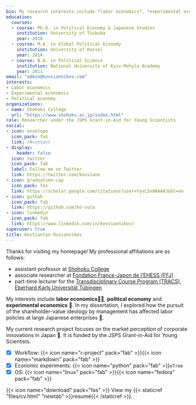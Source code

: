 ```yaml
---
bio: My research interests include *labor economics*, *experimental economics* and *political economy*.
education:
  courses:
  - course: Ph.D. in Political Economy & Japanese Studies
    institution: University of Tsukuba
    year: 2018
  - course: M.A. in Global Political Economy
    institution: University of Kassel
    year: 2014
  - course: B.A. in Political Science
    institution: National University of Kyiv-Mohyla Academy
    year: 2011
email: "admin@kovsiannikov.com"
interests:
- Labor economics
- Experimental economics 
- Political economy
organizations:
- name: Shohoku College
  url: "https://www.shohoku.ac.jp/index.html"
role: Researcher under the JSPS Grant-in-Aid for Young Scientists
social:
- icon: envelope
  icon_pack: fas
  link: /#contact
- display:
    header: false
  icon: twitter
  icon_pack: fab
  label: Follow me on Twitter
  link: https://twitter.com/kovsiann
- icon: graduation-cap
  icon_pack: fas
  link: https://scholar.google.com/citations?user=YyvL5x0AAAAJ&hl=en
- icon: github
  icon_pack: fab
  link: https://github.com/ko-suta
- icon: linkedin
  icon_pack: fab
  link: https://www.linkedin.com/in/kovsiannikov/ 
superuser: true
title: Kostiantyn Ovsiannikov
---
```


Thanks for visiting my homepage!
My professional affiliations are as follows:
- assistant professor at [Shohoku College](https://www.shohoku.ac.jp/index.html) 
- associate researcher at [Fondation France-Japon de l’EHESS (FFJ)](http://ffj.ehess.fr/kostiantyn_ovsiannikov.html)
- part-time lecturer for the [Transdisciplinary Course Program (TRACS), Eberhard Karls Universität Tübingen](https://uni-tuebingen.de/en/study/finding-a-course/transdisciplinary-competencies/transdisciplinary-course-program/)

My interests include **labor economics**🧑‍🔧, **political economy** and **experimental economics** 🎯.
In my dissertation, I explored how the pursuit of the shareholder-value ideology by management has affected labor policies at large Japanese enterprises 🎏.

My current research project focuses on the market perception of corporate innovations in Japan 🗾.
It is funded by the JSPS Grant-in-Aid for Young Scientists.

- [x] Workflow: {{< icon name="r-project" pack="fab" >}}{{< icon name="markdown" pack="fab" >}}
- [x] Economic experiments: {{< icon name="python" pack="fab" >}}`oTree`
- [x] OS: {{< icon name="linux" pack="fab" >}}{{< icon name="fedora" pack="fab" >}}

{{< icon name="download" pack="fas" >}} View my {{< staticref "files/cv.html" "newtab" >}}resumé{{< /staticref >}}.
